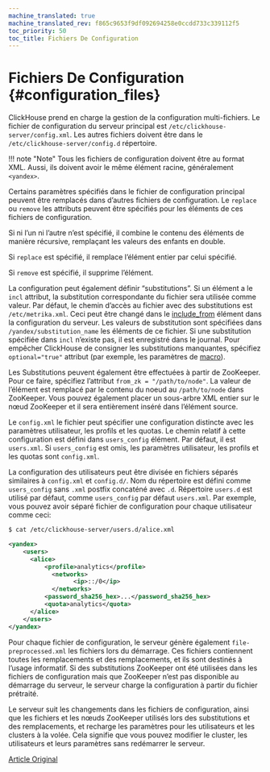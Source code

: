 ```yaml
---
machine_translated: true
machine_translated_rev: f865c9653f9df092694258e0ccdd733c339112f5
toc_priority: 50
toc_title: Fichiers De Configuration
---
```


# Fichiers De Configuration {#configuration_files}

ClickHouse prend en charge la gestion de la configuration multi-fichiers. Le fichier de configuration du serveur principal est `/etc/clickhouse-server/config.xml`. Les autres fichiers doivent être dans le `/etc/clickhouse-server/config.d` répertoire.

!!! note "Note"
    Tous les fichiers de configuration doivent être au format XML. Aussi, ils doivent avoir le même élément racine, généralement `<yandex>`.

Certains paramètres spécifiés dans le fichier de configuration principal peuvent être remplacés dans d’autres fichiers de configuration. Le `replace` ou `remove` les attributs peuvent être spécifiés pour les éléments de ces fichiers de configuration.

Si ni l’un ni l’autre n’est spécifié, il combine le contenu des éléments de manière récursive, remplaçant les valeurs des enfants en double.

Si `replace` est spécifié, il remplace l’élément entier par celui spécifié.

Si `remove` est spécifié, il supprime l’élément.

La configuration peut également définir “substitutions”. Si un élément a le `incl` attribut, la substitution correspondante du fichier sera utilisée comme valeur. Par défaut, le chemin d’accès au fichier avec des substitutions est `/etc/metrika.xml`. Ceci peut être changé dans le [include\_from](server-configuration-parameters/settings.md#server_configuration_parameters-include_from) élément dans la configuration du serveur. Les valeurs de substitution sont spécifiées dans `/yandex/substitution_name` les éléments de ce fichier. Si une substitution spécifiée dans `incl` n’existe pas, il est enregistré dans le journal. Pour empêcher ClickHouse de consigner les substitutions manquantes, spécifiez `optional="true"` attribut (par exemple, les paramètres de [macro](server-configuration-parameters/settings.md)).

Les Substitutions peuvent également être effectuées à partir de ZooKeeper. Pour ce faire, spécifiez l’attribut `from_zk = "/path/to/node"`. La valeur de l’élément est remplacé par le contenu du noeud au `/path/to/node` dans ZooKeeper. Vous pouvez également placer un sous-arbre XML entier sur le nœud ZooKeeper et il sera entièrement inséré dans l’élément source.

Le `config.xml` le fichier peut spécifier une configuration distincte avec les paramètres utilisateur, les profils et les quotas. Le chemin relatif à cette configuration est défini dans `users_config` élément. Par défaut, il est `users.xml`. Si `users_config` est omis, les paramètres utilisateur, les profils et les quotas sont `config.xml`.

La configuration des utilisateurs peut être divisée en fichiers séparés similaires à `config.xml` et `config.d/`.
Nom du répertoire est défini comme `users_config` sans `.xml` postfix concaténé avec `.d`.
Répertoire `users.d` est utilisé par défaut, comme `users_config` par défaut `users.xml`.
Par exemple, vous pouvez avoir séparé fichier de configuration pour chaque utilisateur comme ceci:

``` bash
$ cat /etc/clickhouse-server/users.d/alice.xml
```

``` xml
<yandex>
    <users>
      <alice>
          <profile>analytics</profile>
            <networks>
                  <ip>::/0</ip>
            </networks>
          <password_sha256_hex>...</password_sha256_hex>
          <quota>analytics</quota>
      </alice>
    </users>
</yandex>
```

Pour chaque fichier de configuration, le serveur génère également `file-preprocessed.xml` les fichiers lors du démarrage. Ces fichiers contiennent toutes les remplacements et des remplacements, et ils sont destinés à l’usage informatif. Si des substitutions ZooKeeper ont été utilisées dans les fichiers de configuration mais que ZooKeeper n’est pas disponible au démarrage du serveur, le serveur charge la configuration à partir du fichier prétraité.

Le serveur suit les changements dans les fichiers de configuration, ainsi que les fichiers et les nœuds ZooKeeper utilisés lors des substitutions et des remplacements, et recharge les paramètres pour les utilisateurs et les clusters à la volée. Cela signifie que vous pouvez modifier le cluster, les utilisateurs et leurs paramètres sans redémarrer le serveur.

[Article Original](https://clickhouse.tech/docs/en/operations/configuration_files/) <!--hide-->
